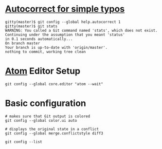 # [Autocorrect for simple typos](https://nathanhoad.net/git-autocorrect-for-simple-typos)
```
gitty(master)$ git config --global help.autocorrect 1
gitty(master)$ git stats
WARNING: You called a Git command named 'stats', which does not exist.
Continuing under the assumption that you meant 'status'
in 0.1 seconds automatically...
On branch master
Your branch is up-to-date with 'origin/master'.
nothing to commit, working tree clean
```

# [Atom](https://atom.io/) Editor Setup
```
git config --global core.editor "atom --wait"
```

# Basic configuration
```
# makes sure that Git output is colored
git config --global color.ui auto

# displays the original state in a conflict
git config --global merge.conflictstyle diff3

git config --list
```
